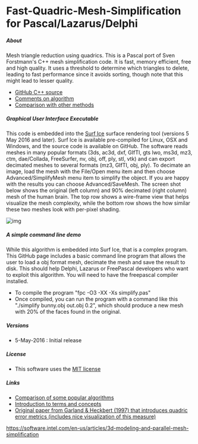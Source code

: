 # Fast-Quadric-Mesh-Simplification for Pascal/Lazarus/Delphi

##### About

Mesh triangle reduction using quadrics. This is a Pascal port of Sven Forstmann's C++ mesh simplification code.  It is fast, memory efficient, free and high quality. It uses a threshold to determine which triangles to delete, leading to fast performance since it avoids sorting, though note that this might lead to lesser quality.

- [GitHub C++ source](https://github.com/sp4cerat/Fast-Quadric-Mesh-Simplification)
- [Comments on algorithm](http://www.gamedev.net/topic/656486-high-speed-quadric-mesh-simplification-without-problems-resolved/)
- [Comparison with other methods](http://voxels.blogspot.com/2014/05/quadric-mesh-simplification-with-source.html)


##### Graphical User Interface Executable

This code is embedded into the [Surf Ice](https://www.nitrc.org/plugins/mwiki/index.php/surfice:MainPage) surface rendering tool (versions 5 May 2016 and later). Surf Ice is available pre-compiled for Linux, OSX and Windows, and the source code is available on GitHub. The software reads meshes in many popular formats (3ds, ac3d, dxf, GIfTI, gts lwo, ms3d, mz3, ctm, dae/Collada, FreeSurfer, nv, obj, off, ply, stl, vtk) and can export decimated meshes to several formats (mz3, GIfTI, obj, ply). To decimate an image, load the mesh with the File/Open menu item and then choose Advanced/SimplifyMesh menu item to simplify the object. If you are happy with the results you can choose Advanced/SaveMesh. The screen shot below shows the original (left column) and 90% decimated (right column) mesh of the human brain. The top row shows a wire-frame view that helps visualize the mesh complexity, while the bottom row shows the how similar these two meshes look with per-pixel shading.

![img](https://raw.githubusercontent.com/neurolabusc/Fast-Quadric-Mesh-Simplification-Pascal-/master/screenshot.jpg?raw=true)


#####  A simple command line demo

While this algorithm is embedded into Surf Ice, that is a complex program. This GitHub page includes a basic command line program that allows the user to load a obj format mesh, decimate the mesh and save the result to disk. This should help Delphi, Lazarus or FreePascal developers who want to exploit this algorithm. You will need to have the freepascal compiler installed.

 - To compile the program "fpc -O3 -XX -Xs simplify.pas"
 - Once compiled, you can run the program with a command like this "./simplify bunny.obj out.obj 0.2", which should produce a new mesh with 20% of the faces found in the original.


##### Versions

 - 5-May-2016 : Initial release

##### License

 - This software uses the [MIT license](https://opensource.org/licenses/MIT)

##### Links

 - [Comparison of some popular algorithms](http://www.alecjacobson.com/weblog/?tag=mesh-decimation)
 - [Introduction to terms and concepts](https://software.intel.com/en-us/articles/3d-modeling-and-parallel-mesh-simplification)
 - [Original paper from Garland & Heckbert (1997) that introduces quadric error metrics (includes nice visualization of this measure)](http://www.cs.cmu.edu/~./garland/Papers/quadric2.pdf)

https://software.intel.com/en-us/articles/3d-modeling-and-parallel-mesh-simplification


